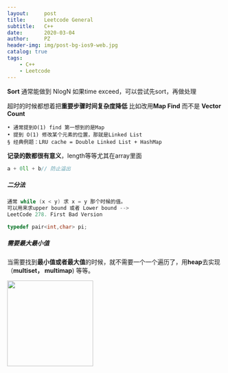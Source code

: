 ```yaml
---
layout:     post
title:      Leetcode General
subtitle:   C++
date:       2020-03-04
author:     PZ
header-img: img/post-bg-ios9-web.jpg
catalog: true
tags:
    - C++
    - Leetcode
---
```



**Sort** 通常能做到 NlogN 如果time exceed，可以尝试先sort，再做处理

超时的时候都想着把**重要步骤时间复杂度降低**
比如改用**Map Find** 而不是 **Vector Count**

	• 通常提到O(1) find 第一想到的是Map
	• 提到 O(1) 修改某个元素的位置，那就是Linked List 
	§ 经典例题：LRU cache = Double Linked List + HashMap

**记录的数都很有意义**，length等等尤其在array里面


```c++ 
a + 0ll + b// 防止溢出
``` 

##### 二分法

```c++  
通常 while (x < y) 求 x = y 那个时候的值。 
可以用来求upper bound 或者 Lower bound --> 
LeetCode 278. First Bad Version
```


```c++
typedef pair<int,char> pi;
```

##### 需要最大最小值

当需要找到**最小值或者最大值**的时候，就不需要一个一个遍历了，用**heap**去实现 （**multiset， multimap**) 等等。

<img src="http://wx2.sinaimg.cn/large/006m97Kgly1ftmb1yc189j30v90usq66.jpg" width="200" height="200" />